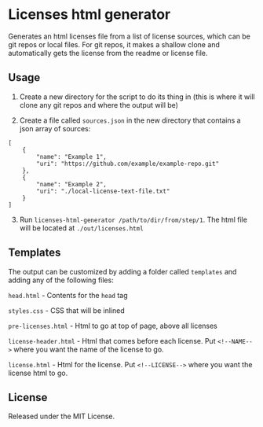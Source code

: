 Licenses html generator
=======================

Generates an html licenses file from a list of license sources, which can be git repos or local files. For git repos, it makes a shallow clone and automatically gets the license from the readme or license file.

Usage
-----

1) Create a new directory for the script to do its thing in (this is where it will clone any git repos and where the output will be)

2) Create a file called `sources.json` in the new directory that contains a json array of sources:

```
[
    {
        "name": "Example 1",
        "uri": "https://github.com/example/example-repo.git"
    },
    {
        "name": "Example 2",
        "uri": "./local-license-text-file.txt"
    }
]

```

3) Run `licenses-html-generator /path/to/dir/from/step/1`. The html file will be located at `./out/licenses.html`

Templates
---------

The output can be customized by adding a folder called `templates` and adding any of the following files:

`head.html` - Contents for the `head` tag

`styles.css` - CSS that will be inlined

`pre-licenses.html` - Html to go at top of page, above all licenses

`license-header.html` - Html that comes before each license. Put `<!--NAME-->` where you want the name of the license to go.

`license.html` - Html for the license. Put `<!--LICENSE-->` where you want the license html to go.

License
-------

Released under the MIT License.
